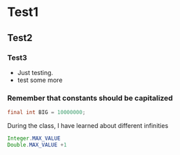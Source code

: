 # Test1
## Test2 
### Test3
* Just testing. 
* test some more

### Remember that constants should be capitalized
```java
final int BIG = 10000000;
```

During the class, I have learned about different infinities

```java
Integer.MAX_VALUE
Double.MAX_VALUE +1
```

